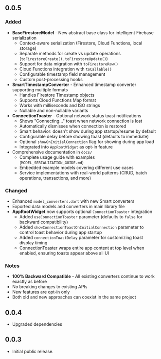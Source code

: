 ## 0.0.5

### Added
* **BaseFirestoreModel** - New abstract base class for intelligent Firebase serialization
  * Context-aware serialization (Firestore, Cloud Functions, local storage)
  * Separate methods for create vs update operations (`toFirestoreCreate()`, `toFirestoreUpdate()`)
  * Support for data migration with `toFirestoreRaw()`
  * Cloud Functions integration with `toCallable()`
  * Configurable timestamp field management
  * Custom post-processing hooks
* **SmartTimestampConverter** - Enhanced timestamp converter supporting multiple formats
  * Handles Firestore Timestamp objects
  * Supports Cloud Functions Map format
  * Works with milliseconds and ISO strings
  * Nullable and non-nullable variants
* **ConnectionToaster** - Optional network status toast notifications
  * Shows "Connecting..." toast when network connection is lost
  * Automatically dismisses when connection is restored
  * Smart behavior: doesn't show during app startup/resume by default
  * Configurable delay before showing toast (defaults to immediate)
  * Optional `showOnInitialConnection` flag for showing during app load
  * Integrated into `AppRootWidget` as opt-in feature
* Comprehensive documentation in `docs/`
  * Complete usage guide with examples (`MODEL_SERIALIZATION_GUIDE.md`)
  * Embedded example models covering different use cases
  * Service implementations with real-world patterns (CRUD, batch operations, transactions, and more)

### Changed
* Enhanced `model_converters.dart` with new Smart converters
* Exported data models and converters in main library file
* **AppRootWidget** now supports optional `ConnectionToaster` integration
  * Added `useConnectionToaster` parameter (defaults to `false` for backward compatibility)
  * Added `showConnectionToastOnInitialConnection` parameter to control toast behavior during app startup
  * Added `connectionToastDelay` parameter for customizing toast display timing
  * ConnectionToaster wraps entire app content at top level when enabled, ensuring toasts appear above all UI

### Notes
* **100% Backward Compatible** - All existing converters continue to work exactly as before
* No breaking changes to existing APIs
* New features are opt-in only
* Both old and new approaches can coexist in the same project

## 0.0.4

* Upgraded dependencies

## 0.0.3

* Initial public release.
